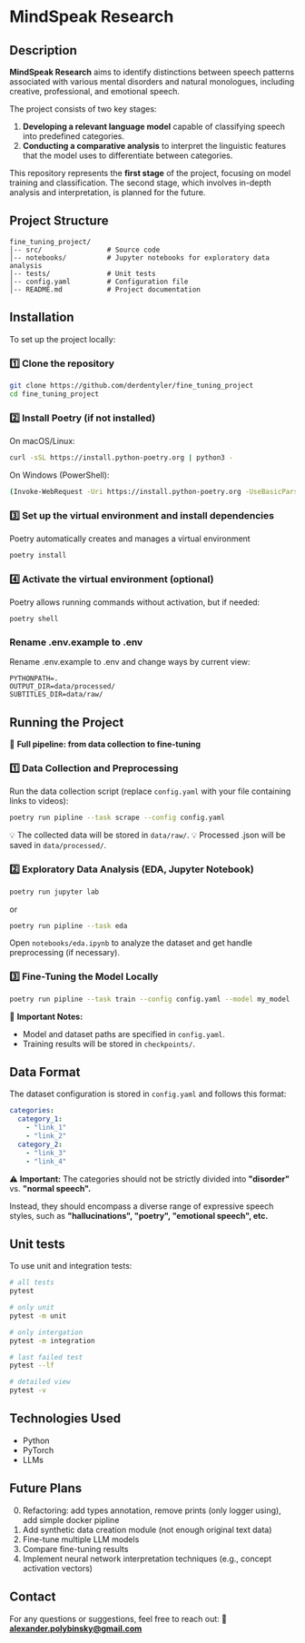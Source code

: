 # MindSpeak Research

## Description

**MindSpeak Research** aims to identify distinctions between speech patterns associated with various mental disorders and natural monologues, including creative, professional, and emotional speech.

The project consists of two key stages:

1. **Developing a relevant language model** capable of classifying speech into predefined categories.
2. **Conducting a comparative analysis** to interpret the linguistic features that the model uses to differentiate between categories.

This repository represents the **first stage** of the project, focusing on model training and classification. The second stage, which involves in-depth analysis and interpretation, is planned for the future.

## Project Structure

```
fine_tuning_project/
│-- src/                # Source code
│-- notebooks/          # Jupyter notebooks for exploratory data analysis
│-- tests/              # Unit tests
│-- config.yaml         # Configuration file
│-- README.md           # Project documentation
```

## Installation

To set up the project locally:

### 1️⃣ Clone the repository
```bash
git clone https://github.com/derdentyler/fine_tuning_project
cd fine_tuning_project
```
### 2️⃣ Install Poetry (if not installed)

On macOS/Linux:
```bash
curl -sSL https://install.python-poetry.org | python3 -
```
On Windows (PowerShell):
```bash
(Invoke-WebRequest -Uri https://install.python-poetry.org -UseBasicParsing).Content | python -
```

### 3️⃣ Set up the virtual environment and install dependencies

Poetry automatically creates and manages a virtual environment
```bash
poetry install
```

### 4️⃣ Activate the virtual environment (optional)

Poetry allows running commands without activation, but if needed:
```bash
poetry shell
```

### Rename .env.example to .env

Rename .env.example to .env and change ways by current view:
```
PYTHONPATH=.
OUTPUT_DIR=data/processed/
SUBTITLES_DIR=data/raw/
```

## Running the Project

🚀 **Full pipeline: from data collection to fine-tuning**

### 1️⃣ Data Collection and Preprocessing

Run the data collection script (replace `config.yaml` with your file containing links to videos):

```bash
poetry run pipline --task scrape --config config.yaml
```

💡 The collected data will be stored in `data/raw/`.
💡 Processed .json will be saved in `data/processed/`.

### 2️⃣ Exploratory Data Analysis (EDA, Jupyter Notebook)

```bash
poetry run jupyter lab
```
or
```bash
poetry run pipline --task eda
```

Open `notebooks/eda.ipynb` to analyze the dataset and get handle preprocessing (if necessary).

### 3️⃣ Fine-Tuning the Model Locally

```bash
poetry run pipline --task train --config config.yaml --model my_model
```

📌 **Important Notes:**

- Model and dataset paths are specified in `config.yaml`.
- Training results will be stored in `checkpoints/`.

## Data Format

The dataset configuration is stored in `config.yaml` and follows this format:

```yaml
categories:
  category_1:
    - "link_1"
    - "link_2"
  category_2:
    - "link_3"
    - "link_4"
```

⚠️ **Important:** The categories should not be strictly divided into **"disorder"** vs. **"normal speech".**&#x20;

Instead, they should encompass a diverse range of expressive speech styles, such as **"hallucinations", "poetry", "emotional speech", etc.**

## Unit tests

To use unit and integration tests:

```bash
# all tests
pytest

# only unit
pytest -m unit

# only intergation
pytest -m integration

# last failed test
pytest --lf

# detailed view
pytest -v
```

## Technologies Used

- Python
- PyTorch
- LLMs

## Future Plans

0. Refactoring: add types annotation, remove prints (only logger using), add simple docker pipline
1. Add synthetic data creation module (not enough original text data)
2. Fine-tune multiple LLM models
3. Compare fine-tuning results
4. Implement neural network interpretation techniques (e.g., concept activation vectors)

## Contact

For any questions or suggestions, feel free to reach out:
📧 **[alexander.polybinsky@gmail.com](mailto\:alexander.polybinsky@gmail.com)**
